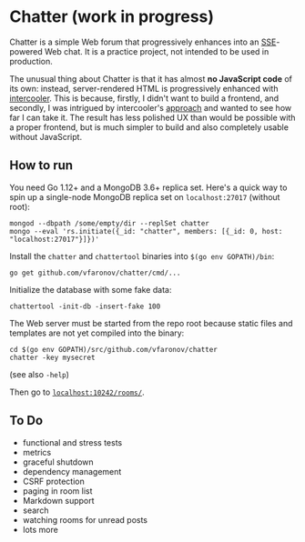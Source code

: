 # Chatter (work in progress)

Chatter is a simple Web forum that progressively enhances into an [SSE][1]-powered
Web chat. It is a practice project, not intended to be used in production.

[1]: https://en.wikipedia.org/wiki/Server-sent_events

The unusual thing about Chatter is that it has almost **no JavaScript code**
of its own: instead, server-rendered HTML is progressively enhanced with
[intercooler][2]. This is because, firstly, I didn't want to build a frontend,
and secondly, I was intrigued by intercooler's [approach][3] and wanted to see
how far I can take it. The result has less polished UX than would be possible
with a proper frontend, but is much simpler to build and also completely usable
without JavaScript.

[2]: http://intercoolerjs.org/
[3]: http://intercoolerjs.org/docs.html#philosophy


## How to run

You need Go 1.12+ and a MongoDB 3.6+ replica set. Here's a quick way to spin up a single-node MongoDB replica set on `localhost:27017` (without root):

    mongod --dbpath /some/empty/dir --replSet chatter
    mongo --eval 'rs.initiate({_id: "chatter", members: [{_id: 0, host: "localhost:27017"}]})'
    
Install the `chatter` and `chattertool` binaries into `$(go env GOPATH)/bin`:

    go get github.com/vfaronov/chatter/cmd/...
    
Initialize the database with some fake data:

    chattertool -init-db -insert-fake 100
    
The Web server must be started from the repo root because static files
and templates are not yet compiled into the binary:

    cd $(go env GOPATH)/src/github.com/vfaronov/chatter
    chatter -key mysecret
    
(see also `-help`)

Then go to [`localhost:10242/rooms/`](http://localhost:10242/rooms/).


## To Do

* functional and stress tests
* metrics
* graceful shutdown
* dependency management
* CSRF protection
* paging in room list
* Markdown support
* search
* watching rooms for unread posts
* lots more
